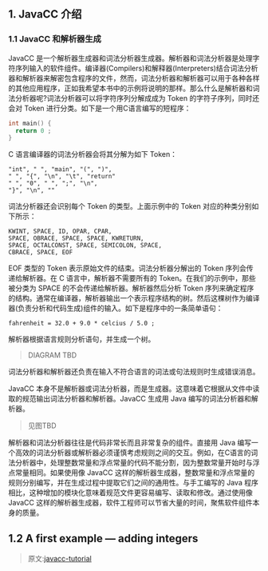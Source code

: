 
## 1. JavaCC 介绍

### 1.1 JavaCC 和解析器生成

JavaCC 是一个解析器生成器和词法分析器生成器。解析器和词法分析器是处理字符序列输入的软件组件。编译器(Compilers)和解释器(Interpreters)结合词法分析器和解析器来解密包含程序的文件，然而，词法分析器和解析器可以用于各种各样的其他应用程序，正如我希望本书中的示例将说明的那样。那么什么是解析器和词法分析器呢?词法分析器可以将字符序列分解成成为 Token 的字符子序列，同时还会对 Token 进行分类。如下是一个用C语言编写的短程序：
```c
int main() {
  return 0 ;
}
```
C 语言编译器的词法分析器会将其分解为如下 Token：
```
"int", " ", "main", "(", ")",
" ", "{", "\n", "\t", "return"
" ", "0", " ", ";", "\n",
"}", "\n", ""
```
词法分析器还会识别每个 Token 的类型。上面示例中的 Token 对应的种类分别如下所示：
```
KWINT, SPACE, ID, OPAR, CPAR,
SPACE, OBRACE, SPACE, SPACE, KWRETURN,
SPACE, OCTALCONST, SPACE, SEMICOLON, SPACE,
CBRACE, SPACE, EOF
```
EOF 类型的 Token 表示原始文件的结束。词法分析器分解出的 Token 序列会传递给解析器。在 C 语言中，解析器不需要所有的 Token。在我们的示例中，那些被分类为 SPACE 的不会传递给解析器。解析器然后分析 Token 序列来确定程序的结构。通常在编译器，解析器输出一个表示程序结构的树。然后这棵树作为编译器(负责分析和代码生成)组件的输入。如下是程序中的一条简单语句：
```
fahrenheit = 32.0 + 9.0 * celcius / 5.0 ;
```
解析器根据语言规则分析语句，并生成一个树。

> DIAGRAM TBD

词法分析器和解析器还负责在输入不符合语言的词法或句法规则时生成错误消息。

JavaCC 本身不是解析器或词法分析器，而是生成器。这意味着它根据从文件中读取的规范输出词法分析器和解析器。JavaCC 生成用 Java 编写的词法分析器和解析器。

> 见图TBD

解析器和词法分析器往往是代码非常长而且非常复杂的组件。直接用 Java 编写一个高效的词法分析器或解析器必须谨慎考虑规则之间的交互。例如，在C语言的词法分析器中，处理整数常量和浮点常量的代码不能分割，因为整数常量开始时与浮点常量相同。如果使用像 JavaCC 这样的解析器生成器，整数常量和浮点常量的规则分别编写，并在生成过程中提取它们之间的通用性。与手工编写的 Java 程序相比，这种增加的模块化意味着规范文件更容易编写、读取和修改。通过使用像 JavaCC 这样的解析器生成器，软件工程师可以节省大量的时间，聚焦软件组件本身的质量。

## 1.2 A first example — adding integers



> 原文:[javacc-tutorial](https://www.engr.mun.ca/~theo/JavaCC-Tutorial/javacc-tutorial.pdf)
